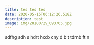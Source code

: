 ```yaml
---
title: tes tes tes
date: 2020-05-15T06:12:26.518Z
description: test
image: img/20180729_093705.jpg
---
```

sdfhg sdh s hdrt hxdb cny d b t tdrnb ft n